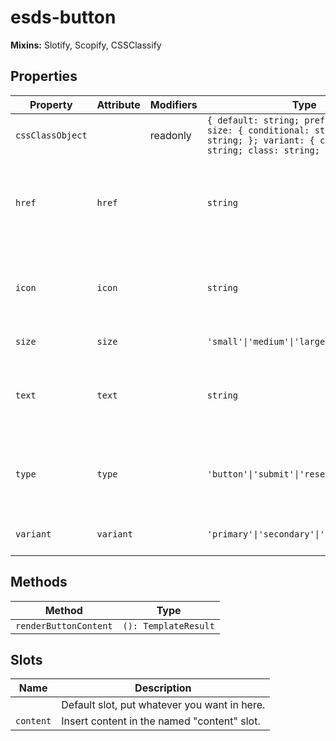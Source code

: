 # esds-button

**Mixins:** Slotify, Scopify, CSSClassify

## Properties

| Property         | Attribute | Modifiers | Type                                             | Default   | Description                                      |
|------------------|-----------|-----------|--------------------------------------------------|-----------|--------------------------------------------------|
| `cssClassObject` |           | readonly  | `{ default: string; prefix: string; size: { conditional: string; class: string; }; variant: { conditional: string; class: string; }; }` |           |                                                  |
| `href`           | `href`    |           | `string`                                         |           | Href for a button link, will switch the element tag to an <a> if an href is provided |
| `icon`           | `icon`    |           | `string`                                         |           | Full SVG string of an icon to be injected into component. |
| `size`           | `size`    |           | `'small'\|'medium'\|'large'`                     | "medium"  | Sets the button size.                            |
| `text`           | `text`    |           | `string`                                         |           | The text on the button. Overridden by the default prop. |
| `type`           | `type`    |           | `'button'\|'submit'\|'reset'`                    | "button"  | The type attribute of the underlying HTML button. |
| `variant`        | `variant` |           | `'primary'\|'secondary'\|'flat'\|'outline'`      | "primary" | Visual style of the button.                      |

## Methods

| Method                | Type                 |
|-----------------------|----------------------|
| `renderButtonContent` | `(): TemplateResult` |

## Slots

| Name      | Description                                  |
|-----------|----------------------------------------------|
|           | Default slot, put whatever you want in here. |
| `content` | Insert content in the named "content" slot.  |

